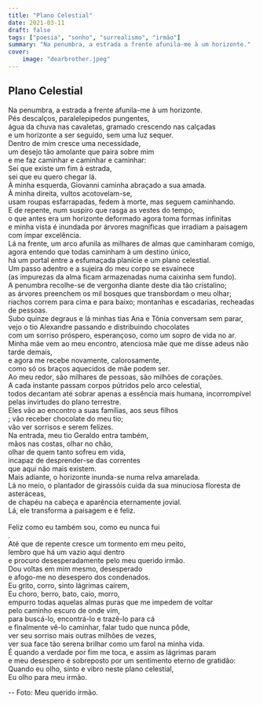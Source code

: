 ```yaml
---
title: "Plano Celestial"
date: 2021-03-11
draft: false
tags: ["poesia", "sonho", "surrealismo", "irmão"]
summary: "Na penumbra, a estrada a frente afunila-me à um horizonte."
cover:
    image: "dearbrother.jpeg"
---
```


## Plano Celestial

Na penumbra, a estrada a frente afunila-me à um horizonte.<br>
Pés descalços, paralelepipedos pungentes,<br>
água da chuva nas cavaletas, gramado crescendo nas calçadas<br>
e um horizonte a ser seguido, sem uma luz sequer.<br>
Dentro de mim cresce uma necessidade, <br>
um desejo tão amolante que paira sobre mim<br>
e me faz caminhar e caminhar e caminhar:<br>
Sei que existe um fim à estrada,<br>
sei que eu quero chegar lá.<br>
À minha esquerda, Giovanni caminha abraçado a sua amada.<br>
À minha direita, vultos acotovelam-se,<br>
usam roupas esfarrapadas, fedem à morte, mas seguem caminhando.<br>
E de repente, num suspiro que rasga as vestes do tempo, <br>
o que antes era um horizonte deformado agora toma formas infinitas<br>
e minha vista é inundada por árvores magníficas que irradiam a paisagem com ímpar excelência.<br>
Lá na frente, um arco afunila as milhares de almas que caminharam comigo,<br>
agora entendo que todas caminham à um destino único,<br>
há um portal entre a esfumaçada planície e um plano celestial.<br>
Um passo adentro e a sujeira do meu corpo se esvainece<br>
(as impurezas da alma ficam armazenadas numa caixinha sem fundo).<br>
A penumbra recolhe-se de vergonha diante deste dia tão cristalino;<br>
as árvores preenchem os mil bosques que transbordam o meu olhar;<br>
riachos correm para cima e para baixo; montanhas e escadarias, recheadas de pessoas.<br>
Subo quinze degraus e lá minhas tias Ana e Tônia conversam sem parar,<br>
vejo o tio Alexandre passando e distribuindo chocolates<br>
com um sorriso próspero, esperançoso, como um sopro de vida no ar.<br>
Minha mãe vem ao meu encontro, atenciosa mãe que me disse adeus não tarde demais,<br>
e agora me recebe novamente, calorosamente,<br>
como só os braços aquecidos de mãe podem ser.<br>
Ao meu redor, são milhares de pessoas, são milhões de corações.<br>
A cada instante passam corpos pútridos pelo arco celestial,<br>
todos decantam até sobrar apenas a essência mais humana,
incorrompível pelas invirtudes do plano terrestre.<br>
Eles vão ao encontro a suas famílias, aos seus filhos<br>;
vão receber chocolate do meu tio;<br>
vão ver sorrisos e serem felizes.<br>
Na entrada, meu tio Geraldo entra também,<br>
mãos nas costas, olhar no chão,<br>
olhar de quem tanto sofreu em vida,<br> 
incapaz de desprender-se das correntes<br>
que aqui não mais existem.<br>
Mais adiante, o horizonte inunda-se numa relva amarelada.<br>
Lá no meio, o plantador de girassóis cuida da sua minuciosa floresta de asteráceas,<br>
de chapéu na cabeça e aparência eternamente jovial.<br>
Lá, ele transforma a paisagem e é feliz.<br><br>
Feliz como eu também sou, como eu nunca fui<br>.<br>
Até que de repente cresce um tormento em meu peito,<br>
lembro que há um vazio aqui dentro<br>
e procuro desesperadamente pelo meu querido irmão.<br>
Dou voltas em mim mesmo, desesperado <br>
e afogo-me no desespero dos condenados.<br>
Eu grito, corro, sinto lágrimas caírem,<br>
Eu choro, berro, bato, caio, morro, <br>
empurro todas aquelas almas puras que me impedem de voltar<br>
pelo caminho escuro de onde vim,<br>
para buscá-lo, encontrá-lo e trazê-lo para cá<br>
e finalmente vê-lo caminhar, falar tudo que nunca pôde,<br>
ver seu sorriso mais outras milhões de vezes,<br>
ver sua face tão serena brilhar como um farol na minha vida.<br>
É quando a verdade por fim me toca, e assim as lágrimas param<br>
e meu desespero é sobreposto por um sentimento eterno de gratidão:<br>
Quando eu olho, sinto e vibro neste plano celestial,<br>
Eu olho para meu irmão.<br>

--
Foto: Meu querido irmão.
